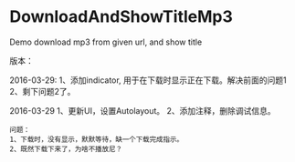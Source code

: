 # DownloadAndShowTitleMp3
Demo download mp3 from given url, and show title




版本：

2016-03-29:
	1、添加indicator, 用于在下载时显示正在下载。解决前面的问题1
	2、剩下问题2了。

2016-03-29
	1、更新UI，设置Autolayout。
	2、添加注释，删除调试信息。

	问题：
	1、下载时，没有显示，默默等待，缺一个下载完成指示。
	2、既然下载下来了，为啥不播放尼？
